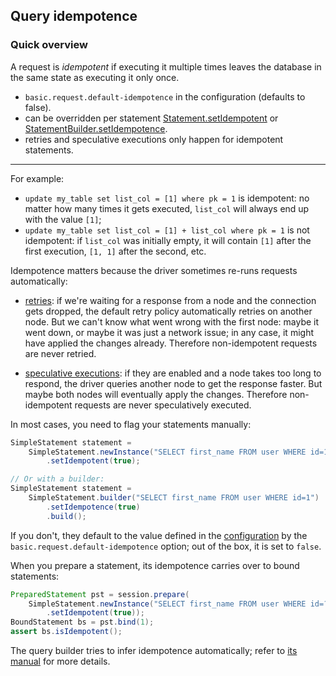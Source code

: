 <!--
Licensed to the Apache Software Foundation (ASF) under one
or more contributor license agreements.  See the NOTICE file
distributed with this work for additional information
regarding copyright ownership.  The ASF licenses this file
to you under the Apache License, Version 2.0 (the
"License"); you may not use this file except in compliance
with the License.  You may obtain a copy of the License at

  http://www.apache.org/licenses/LICENSE-2.0

Unless required by applicable law or agreed to in writing,
software distributed under the License is distributed on an
"AS IS" BASIS, WITHOUT WARRANTIES OR CONDITIONS OF ANY
KIND, either express or implied.  See the License for the
specific language governing permissions and limitations
under the License.
-->

## Query idempotence

### Quick overview

A request is *idempotent* if executing it multiple times leaves the database in the same state as
executing it only once.

* `basic.request.default-idempotence` in the configuration (defaults to false).
* can be overridden per statement [Statement.setIdempotent] or [StatementBuilder.setIdempotence].
* retries and speculative executions only happen for idempotent statements.

-----

For example:

* `update my_table set list_col = [1] where pk = 1` is idempotent: no matter how many times it gets
  executed, `list_col`  will always end up with the value `[1]`;
* `update my_table set list_col = [1] + list_col where pk = 1` is not idempotent: if `list_col` was
  initially empty, it will contain `[1]` after the first execution, `[1, 1]` after the second, etc.
  
Idempotence matters because the driver sometimes re-runs requests automatically:

* [retries](../retries): if we're waiting for a response from a node and the connection gets
  dropped, the default retry policy automatically retries on another node. But we can't know what
  went wrong with the first node: maybe it went down, or maybe it was just a network issue; in any
  case, it might have applied the changes already. Therefore non-idempotent requests are never
  retried.

* [speculative executions](../speculative_execution): if they are enabled and a node takes too long
  to respond, the driver queries another node to get the response faster. But maybe both nodes will
  eventually apply the changes. Therefore non-idempotent requests are never speculatively executed.

In most cases, you need to flag your statements manually:

```java
SimpleStatement statement =
    SimpleStatement.newInstance("SELECT first_name FROM user WHERE id=1")
        .setIdempotent(true);

// Or with a builder:
SimpleStatement statement =
    SimpleStatement.builder("SELECT first_name FROM user WHERE id=1")
        .setIdempotence(true)
        .build();
```

If you don't, they default to the value defined in the [configuration](../configuration/) by the
`basic.request.default-idempotence` option; out of the box, it is set to `false`.

When you prepare a statement, its idempotence carries over to bound statements:

```java
PreparedStatement pst = session.prepare(
    SimpleStatement.newInstance("SELECT first_name FROM user WHERE id=?")
        .setIdempotent(true));
BoundStatement bs = pst.bind(1);
assert bs.isIdempotent();
```

The query builder tries to infer idempotence automatically; refer to
[its manual](../../query_builder/idempotence/) for more details.

[Statement.setIdempotent]: https://docs.datastax.com/en/drivers/java/4.6/com/datastax/oss/driver/api/core/cql/Statement.html#setIdempotent-java.lang.Boolean-
[StatementBuilder.setIdempotence]: https://docs.datastax.com/en/drivers/java/4.6/com/datastax/oss/driver/api/core/cql/StatementBuilder.html#setIdempotence-java.lang.Boolean-
